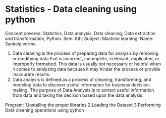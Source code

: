 # Statistics - Data cleaning using python
Concept covered: Statictics, Data analysis, Data cleaning, Data extraction and transformation, Python.
Sem: 6th; Subject: Machine learning;
Name: Sankalp verma

1. Data cleaning is the process of preparing data for analysis by removing or modifying data that is incorrect, incomplete, irrelevant, duplicated, or improperly formatted. 
 This data is usually not necessary or helpful when it comes to analyzing data because it may hinder the process or provide inaccurate results.
2. Data analysis is defined as a process of cleaning, transforming, and modeling data to discover useful information for business decision-making. The purpose of Data Analysis is to extract useful information from data and taking the decision based upon the data analysis.


Program:
1.Installing the proper libraries
2.Loading the Dataset
3.Performing Data cleaning operations using python
